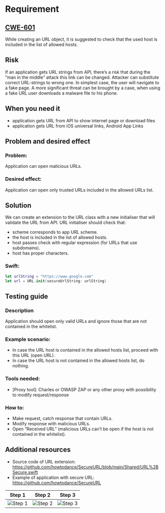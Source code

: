 # Requirement
## [CWE-601](https://cwe.mitre.org/data/definitions/601.html)
While creating an URL object, it is suggested to check that the used host is included in the list of allowed hosts.

## Risk
If an application gets URL strings from API, there’s a risk that during the “man in the middle” attack this link can be changed.
Attacker can substitute correct URL-strings to wrong one. In simplest case, the user will navigate to a fake page. A more significant threat can be brought by a case, when using a fake URL user downloads a malware file to his phone.

## When you need it
- application gets URL from API to show internet page or download files
- application gets URL from iOS universal links, Android App Links

## Problem and desired effect
### Problem:
Application can open malicious URLs.

### Desired effect:
Application can open only trusted URLs included in the allowed URLs list.

## Solution
We can create an extension to the URL class with a new initialiser that will validate the URL from API.
URL initialiser should check that:
- scheme corresponds to app URL scheme.
- the host is included in the list of allowed hosts.
- host passes check with regular expression (for URLs that use subdomains).
- host has proper characters.

### Swift:
```swift
let urlString = "https://www.google.com"
let url = URL.init(secureUrlString: urlString)
```

## Testing guide
### Description
Application should open only valid URLs and ignore those that are not contained in the whitelist.

### Example scenario:
- In case the URL host is contained in the allowed hosts list, proceed with this URL (open URL).
- In case the URL host is not contained in the allowed hosts list, do nothing.

### Tools needed:
- [Proxy tool]: Charles or OWASP ZAP or any other proxy with possibility to modify request/response

### How to:
- Make request, catch response that contain URLs.
- Modify response with malicious URLs.
- Open “Received URL” (malicious URLs can’t be open if the host is not contained in the whitelist).

## Additional resources
- Source code of URL extension: https://github.com/howtodance/SecureURL/blob/main/Shared/URL%2BSecure.swift
- Example of application with secure URL: https://github.com/howtodance/SecureURL

| Step 1 | Step 2 | Step 3 |
| --  | -- | -- |
| ![Step 1](/assets/SD15-1-example.png) | ![Step 2](/assets/SD15-2-example.png) | ![Step 3](/assets/SD15-3-example.png) |

